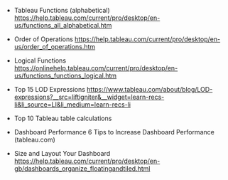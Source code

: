 - Tableau Functions (alphabetical)
https://help.tableau.com/current/pro/desktop/en-us/functions_all_alphabetical.htm

- Order of Operations
https://help.tableau.com/current/pro/desktop/en-us/order_of_operations.htm

- Logical Functions
https://onlinehelp.tableau.com/current/pro/desktop/en-us/functions_functions_logical.htm

- Top 15 LOD Expressions
https://www.tableau.com/about/blog/LOD-expressions?__src=liftigniter&__widget=learn-recs-li&li_source=LI&li_medium=learn-recs-li

- Top 10 Tableau table calculations

- Dashboard Performance
6 Tips to Increase Dashboard Performance (tableau.com)

- Size and Layout Your Dashboard
https://help.tableau.com/current/pro/desktop/en-gb/dashboards_organize_floatingandtiled.html
